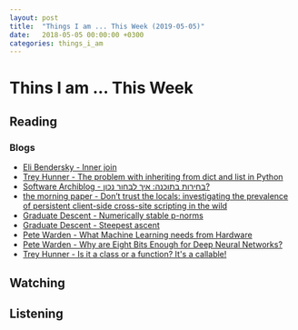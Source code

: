 ```yaml
---
layout: post
title:  "Things I am ... This Week (2019-05-05)"
date:   2018-05-05 00:00:00 +0300
categories: things_i_am
---
```


# Thins I am ... This Week  

## Reading  

### Blogs

- [Eli Bendersky - Inner join][eli1]
- [Trey Hunner - The problem with inheriting from dict and list in Python][th1]
- [Software Archiblog - בחירות בתוכנה: איך לבחור נכון?][sa1]
- [the morning paper - Don’t trust the locals: investigating the prevalence of persistent client-side cross-site scripting in the wild][mp1]
- [Graduate Descent - Numerically stable p-norms][gd1]
- [Graduate Descent - Steepest ascent][gd2]
- [Pete Warden - What Machine Learning needs from Hardware][pw1]
- [Pete Warden - Why are Eight Bits Enough for Deep Neural Networks?][pw2]
- [Trey Hunner - Is it a class or a function? It's a callable!][th2]

## Watching  

## Listening  

[eli1]:https://eli.thegreenplace.net/2019/sql-inner-and-outer-joins/
[th1]:https://treyhunner.com/2019/04/why-you-shouldnt-inherit-from-list-and-dict-in-python/
[sa1]:http://www.softwarearchiblog.com/2019/04/making-good-selections.html
[mp1]:https://blog.acolyer.org/2019/04/12/master-of-web-puppets-abusing-web-browsers-for-persistent-and-stealthy-computation/
[gd1]:https://timvieira.github.io/blog/post/2014/11/10/numerically-stable-p-norms/
[gd2]:http://timvieira.github.io/blog/post/2019/04/19/steepest-ascent/
[pw1]:https://petewarden.com/2019/04/14/what-machine-learning-needs-from-hardware/
[pw2]:https://petewarden.com/2015/05/23/why-are-eight-bits-enough-for-deep-neural-networks/
[th2]:https://treyhunner.com/2019/04/is-it-a-class-or-a-function-its-a-callable/